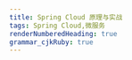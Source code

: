 ```yaml
---
title: Spring Cloud 原理与实战
tags: Spring Cloud,微服务
renderNumberedHeading: true
grammar_cjkRuby: true
---
```


